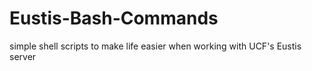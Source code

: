 # Eustis-Bash-Commands
simple shell scripts to make life easier when working with UCF's Eustis server
